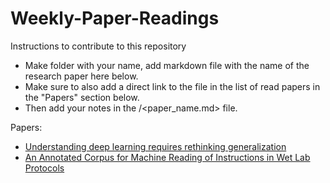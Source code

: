 # Weekly-Paper-Readings


Instructions to contribute to this repository 
* Make folder with your name, add markdown file with the name of the research paper here below.
* Make sure to also add a direct link to the file in the list of read papers in the "Papers" section below.
* Then add your notes in the <contributor>/<paper_name.md> file.


Papers:

 * [Understanding deep learning requires rethinking generalization](https://github.com/dsciitism/Weekly-Paper-Readings/blob/master/amansinha/Understanding%20deep%20learning%20requires%20rethinking%20generalization.md) 
 * [An Annotated Corpus for Machine Reading of Instructions in Wet Lab Protocols](https://github.com/dsciitism/Weekly-Paper-Readings/blob/master/saketgupta/An%20Annotated%20Corpus%20for%20Machine%20Reading%20of%20Instructions%0Ain%20Wet%20Lab%20Protocols.md)
 
